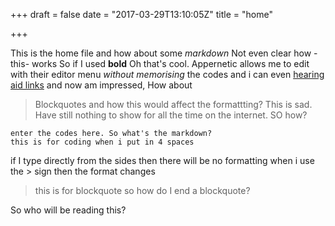 +++
draft = false
date = "2017-03-29T13:10:05Z"
title = "home"

+++
This is the home file and how about some *markdown* Not even clear how -this- works
So if I used **bold** Oh that's cool. Appernetic allows me to edit with their editor menu *without memorising* the codes and i can even [hearing aid links][1] and now am impressed, How about 

> Blockquotes and how this would affect the formattting?
This is sad. Have still nothing to show for all the time on the internet. SO how?

    enter the codes here. So what's the markdown?
    this is for coding when i put in 4 spaces
if I type directly from the sides then there will be no formatting 
when i use the > sign then the format changes
>this is for blockquote
so how do I end a blockquote?

  [1]: http://www.jensenhearing.com

So who will be reading this?
